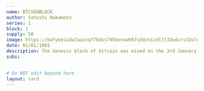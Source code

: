 ```yaml
---
name: BTCGENBLOCK
author: Satoshi Nakamoto
series: 1
block: 1
supply: 50
image: https://bafybeia3w2aaisqf7bdvs74hbxnxwh67u3dzniidllt32w4zrv32ulnfve.ipfs.nftstorage.link/
date: 01/01/1001
description: The Genesis block of bitcoin was mined on the 3rd January 2009 by someone known as Satoshi Nakamoto. This is the HEX code of the genesis block, in which 50 bitcoins became forever unspendable. The Genesis Block (BTCGENBLOCK) of rarebtc starts with the creation of 50 tokens to represent those lost.
subs: 
    

# Do NOT edit beyond here
layout: card
---
```

